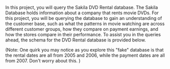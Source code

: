 In this project, you will query the Sakila DVD Rental database. The Sakila Database holds information about a company that rents movie DVDs. For this project, you will be querying the database to gain an understanding of the customer base, such as what the patterns in movie watching are across different customer groups, how they compare on payment earnings, and how the stores compare in their performance. To assist you in the queries ahead, the schema for the DVD Rental database is provided below.

(Note: One quirk you may notice as you explore this "fake" database is that the rental dates are all from 2005 and 2006, while the payment dates are all from 2007. Don't worry about this. )
